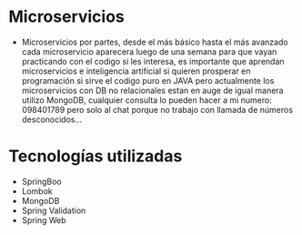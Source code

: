 # Microservicios

* Microservicios por partes, desde el más básico hasta el más avanzado
cada microservicio aparecera luego de una semana para que vayan practicando con el codigo si les interesa,
es importante que aprendan microservicios e inteligencia artificial si quieren prosperar en programación
si sirve el codigo puro en JAVA pero actualmente los microservicios con DB no relacionales estan en auge
de igual manera utilizo MongoDB, cualquier consulta lo pueden hacer a mi numero: 098401789 pero solo
al chat porque no trabajo con llamada de números desconocidos...

# Tecnologías utilizadas
* SpringBoo
* Lombok
* MongoDB
* Spring Validation
* Spring Web

